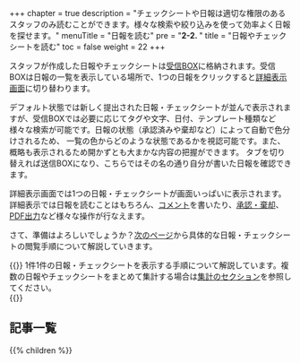 +++
chapter = true
description = "チェックシートや日報は適切な権限のあるスタッフのみ読むことができます。様々な検索や絞り込みを使って効率よく日報を探せます。"
menuTitle = "日報を読む"
pre = "<b>2-2. </b>"
title = "日報やチェックシートを読む"
toc = false
weight = 22
+++

スタッフが作成した日報やチェックシートは[受信BOX](/report/read/list/)に格納されます。受信BOXは日報の一覧を表示している場所で、1つの日報をクリックすると[詳細表示画面](/report/read/)に切り替わります。  

デフォルト状態では新しく提出された日報・チェックシートが並んで表示されますが、受信BOXでは必要に応じてタグや文字、日付、テンプレート種類など様々な検索が可能です。日報の状態（承認済みや棄却など）によって自動で色分けされるため、
一覧の色からどのような状態であるかを視認可能です。また、概略も表示されるため開かずとも大まかな内容の把握ができます。
タブを切り替えれば送信BOXになり、こちらではその名の通り自分が書いた日報を確認できます。

詳細表示画面では1つの日報・チェックシートが画面いっぱいに表示されます。詳細表示では日報を読むことはもちろん、[コメント](/report/read/comment/)を書いたり、[承認・棄却](/report/read/state/)、[PDF出力](/report/read/pdf/)など様々な操作が行なえます。  

さて、準備はよろしいでしょうか？[次のページ](/report/read/list/)から具体的な日報・チェックシートの閲覧手順について解説していきます。

{{<alice pos="right" icon="here">}}
1件1件の日報・チェックシートを表示する手順について解説しています。複数の日報やチェックシートをまとめて集計する場合は[集計のセクション](/report/totalling/)を参照してください。  
{{</alice>}}

<aside id="childrenList">
<h2>記事一覧</h2>
{{% children  %}}
</aside>
